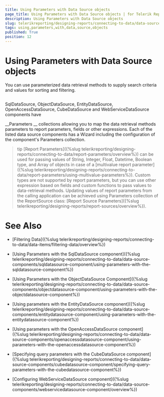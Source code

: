```yaml
---
title: Using Parameters with Data Source objects
page_title: Using Parameters with Data Source objects | for Telerik Reporting Documentation
description: Using Parameters with Data Source objects
slug: telerikreporting/designing-reports/connecting-to-data/data-source-components/using-parameters-with-data-source-objects
tags: using,parameters,with,data,source,objects
published: True
position: 12
---
```


# Using Parameters with Data Source objects



You can use parameterized data retrieval methods to supply search criteria and values for sorting and filtering.
      


## 

SqlDataSource, ObjectDataSource, EntityDataSource, OpenAccessDataSource, CubeDataSource and WebServiceDataSource components have
          
__Parameters
__ collections allowing you to map the data retrieval methods parameters to report parameters, fields or other expressions.
          Each of the listed data source components has a Wizard including the configuration of the component's Parameters collection.
        


>tip [Report Parameters]({%slug telerikreporting/designing-reports/connecting-to-data/report-parameters/overview%}) can be used for passing values of String, Integer, Float, Datetime, Boolean type, and Array of objects in case of a            [multivalue report parameter]({%slug telerikreporting/designing-reports/connecting-to-data/report-parameters/using-multivalue-parameters%}).            Custom types are not supported by report parameters, but you can use other expression based on fields            and custom functions to pass values to data-retrieval methods.          Updating values of report parameters from the calling application can be achieved using Parameters collection of the ReportSource class:             [Report Source Parameters]({%slug telerikreporting/designing-reports/report-sources/overview%}).          


# See Also


 * [Filtering Data]({%slug telerikreporting/designing-reports/connecting-to-data/data-items/filtering-data/overview%})


 * [Using Parameters with the SqlDataSource component]({%slug telerikreporting/designing-reports/connecting-to-data/data-source-components/sqldatasource-component/using-parameters-with-the-sqldatasource-component%})


 * [Using Parameters with the ObjectDataSource Component]({%slug telerikreporting/designing-reports/connecting-to-data/data-source-components/objectdatasource-component/using-parameters-with-the-objectdatasource-component%})


 * [Using parameters with the EntityDataSource component]({%slug telerikreporting/designing-reports/connecting-to-data/data-source-components/entitydatasource-component/using-parameters-with-the-entitydatasource-component%})


 * [Using parameters with the OpenAccessDataSource component]({%slug telerikreporting/designing-reports/connecting-to-data/data-source-components/openaccessdatasource-component/using-parameters-with-the-openaccessdatasource-component%})


 * [Specifying query parameters with the CubeDataSource component]({%slug telerikreporting/designing-reports/connecting-to-data/data-source-components/cubedatasource-component/specifying-query-parameters-with-the-cubedatasource-component%})


 * [Configuring WebServiceDataSource component]({%slug telerikreporting/designing-reports/connecting-to-data/data-source-components/webservicedatasource-component/overview%})

